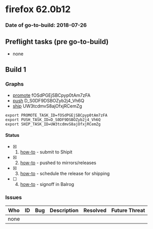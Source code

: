 # firefox 62.0b12

### Date of go-to-build: 2018-07-26

## Preflight tasks (pre go-to-build)
- none

## Build 1  

### Graphs
* [promote](https://tools.taskcluster.net/push-inspector/#/fOSdPGEjSBCpyp0tAm7zFA) fOSdPGEjSBCpyp0tAm7zFA
* [push](https://tools.taskcluster.net/push-inspector/#/D_S0DF9DSBOZyb2j4_Vh6Q) D_S0DF9DSBOZyb2j4_Vh6Q
* [ship](https://tools.taskcluster.net/push-inspector/#/UW3tcdmvS8ajOfxjRCemZg) UW3tcdmvS8ajOfxjRCemZg
```
export PROMOTE_TASK_ID=fOSdPGEjSBCpyp0tAm7zFA
export PUSH_TASK_ID=D_S0DF9DSBOZyb2j4_Vh6Q
export SHIP_TASK_ID=UW3tcdmvS8ajOfxjRCemZg
```


#### Status
- [x] 1.  [how-to](https://wiki.mozilla.org/Release:Release_Automation_on_Mercurial:Starting_a_Release#Submit_to_Ship_It)  - submit to Shipit
- [x] 2.  [how-to](https://github.com/mozilla-releng/releasewarrior-2.0/blob/master/docs/release-promotion/desktop/howto.md#push-artifacts-to-releases-directory)  - pushed to mirrors/releases
- [x] 3.  [how-to](https://github.com/mozilla-releng/releasewarrior-2.0/blob/master/docs/release-promotion/desktop/howto.md#ship-the-release)  - schedule the release for shipping
- [ ] 4.  [how-to](https://github.com/mozilla-releng/releasewarrior-2.0/blob/master/docs/release-promotion/desktop/howto.md#obtain-sign-offs-for-changes)  - signoff in Balrog

### Issues
| Who                 | ID               | Bug                                                                 | Description                | Resolved                | Future Threat                |
| ------------------- | ---------------- | ------------------------------------------------------------------- | -------------------------- | ----------------------- | ---------------------------- |
| none | | | | | |

